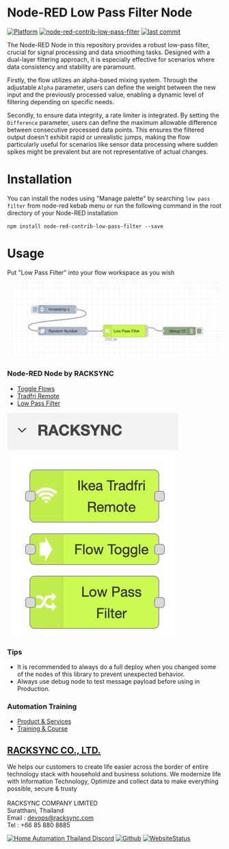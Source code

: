 # Node-RED Low Pass Filter Node

[![Platform](https://img.shields.io/badge/platform-Node--RED-red)](https://nodered.org)
[![node-red-contrib-low-pass-filter](https://img.shields.io/github/v/release/racksync/node-red-contrib-low-pass-filter)](https://github.com/racksync/node-red-contrib-low-pass-filter/releases) [![last commit](https://img.shields.io/github/last-commit/racksync/node-red-contrib-low-pass-filter)](https://github.com/racksync/node-red-contrib-low-pass-filter/commit/)

The Node-RED Node in this repository provides a robust low-pass filter, crucial for signal processing and data smoothing tasks. Designed with a dual-layer filtering approach, it is especially effective for scenarios where data consistency and stability are paramount.

Firstly, the flow utilizes an alpha-based mixing system. Through the adjustable ```Alpha``` parameter, users can define the weight between the new input and the previously processed value, enabling a dynamic level of filtering depending on specific needs.

Secondly, to ensure data integrity, a rate limiter is integrated. By setting the ```Difference``` parameter, users can define the maximum allowable difference between consecutive processed data points. This ensures the filtered output doesn't exhibit rapid or unrealistic jumps, making the flow particularly useful for scenarios like sensor data processing where sudden spikes might be prevalent but are not representative of actual changes.


# Installation

You can install the nodes using "Manage palette" by searching ```low pass filter``` from node-red kebab menu or run the following command in the root directory of your Node-RED installation

```
npm install node-red-contrib-low-pass-filter --save
```

# Usage

Put "Low Pass Filter" into your flow workspace as you wish

![racksync-screenshot](https://github.com/racksync/node-red-contrib-low-pass-filter/blob/main/images/screenshot.png?raw=true)

### Node-RED Node by RACKSYNC
- [Toggle Flows](https://flows.nodered.org/node/@racksync/node-red-contrib-low-pass-filter)
- [Tradfri Remote](https://flows.nodered.org/node/@racksync/node-red-contrib-hass-tradfri-remote)
- [Low Pass Filter](https://flows.nodered.org/node/@racksync/node-red-contrib-low-pass-filter)

![racksync-node](https://github.com/racksync/node-red-contrib-low-pass-filter/blob/main/images/nodes.png?raw=true)

### Tips

- It is recommended to always do a full deploy when you changed some of the nodes of this library to prevent unexpected behavior.
- Always use debug node to test message payload before using in Production.

### Automation Training

- [Product & Services](http://racksync.com)
- [Training & Course](https://facebook.com/racksync)

## [RACKSYNC CO., LTD.](https://racksync.com)

We helps our customers to create life easier across the border of entire technology stack with household and business solutions. We modernize life with Information Technology, Optimize and collect data to make everything possible, secure & trusty
\
\
RACKSYNC COMPANY LIMITED \
Suratthani, Thailand \
Email : devops@racksync.com \
Tel : +66 85 880 8885 

[![Home Automation Thailand Discord](https://img.shields.io/discord/986181205504438345?style=for-the-badge)](https://discord.gg/Wc5CwnWkp4) [![Github](https://img.shields.io/github/followers/racksync?style=for-the-badge)](https://github.com/racksync) 
[![WebsiteStatus](https://img.shields.io/website?down_color=grey&down_message=Offline&style=for-the-badge&up_color=green&up_message=Online&url=https%3A%2F%2Fracksync.com)](https://racksync.com)

